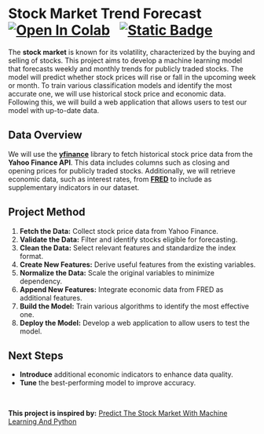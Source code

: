 # Stock Market Trend Forecast &nbsp; [![Open In Colab](https://colab.research.google.com/assets/colab-badge.svg)](https://colab.research.google.com/github/ianjure/stock-market-trend-forecast/blob/main/Stock_Market_Trend_Forecast_Notebook.ipynb) &nbsp; [![Static Badge](https://img.shields.io/badge/Visit%20Website-red?style=flat&logo=streamlit&logoSize=auto&labelColor=%23ffffff&color=%23ff4b4c)](https://forecaststocktrend.streamlit.app/)
The **stock market** is known for its volatility, characterized by the buying and selling of stocks. This project aims to develop a machine learning model that forecasts weekly and monthly trends for publicly traded stocks. The model will predict whether stock prices will rise or fall in the upcoming week or month. To train various classification models and identify the most accurate one, we will use historical stock price and economic data. Following this, we will build a web application that allows users to test our model with up-to-date data.

## Data Overview
We will use the **[yfinance](https://pypi.org/project/yfinance/)** library to fetch historical stock price data from the **Yahoo Finance API**. This data includes columns such as closing and opening prices for publicly traded stocks. Additionally, we will retrieve economic data, such as interest rates, from **[FRED](https://fred.stlouisfed.org/docs/api/fred/#API)** to include as supplementary indicators in our dataset.

## Project Method
1. **Fetch the Data:** Collect stock price data from Yahoo Finance.
2. **Validate the Data:** Filter and identify stocks eligible for forecasting.
3. **Clean the Data:** Select relevant features and standardize the index format.
4. **Create New Features:** Derive useful features from the existing variables.
5. **Normalize the Data:** Scale the original variables to minimize dependency.
6. **Append New Features:** Integrate economic data from FRED as additional features.
7. **Build the Model:** Train various algorithms to identify the most effective one.
8. **Deploy the Model:** Develop a web application to allow users to test the model.

## Next Steps
* **Introduce** additional economic indicators to enhance data quality.
* **Tune** the best-performing model to improve accuracy.

<br>

**This project is inspired by:** [Predict The Stock Market With Machine Learning And Python](https://www.youtube.com/watch?v=1O_BenficgE)
